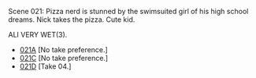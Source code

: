 Scene 021: Pizza nerd is stunned by the swimsuited girl of his high school dreams. Nick takes the pizza. Cute kid.

ALI VERY WET(3).

* [021A](021A--NoPref.--.md) [No take preference.]
* [021C](021C.md) [No take preference.]
* [021D](021D--Take04--.md) [Take 04.]

